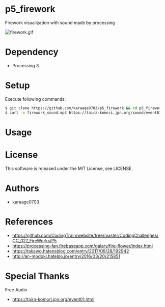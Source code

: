 # p5_firework
Firework visualization with sound made by processing

![firework.gif](https://qiita-image-store.s3.ap-northeast-1.amazonaws.com/0/81919/474641c1-8d5a-4828-1da7-4e418ce299b1.gif)

# Dependency
- Processing 3

# Setup
Execute following commands:

```sh
$ git clone https://github.com/karaage0703/p5_firework && cd p5_firework
$ curl -o firework_sound.mp3 https://taira-komori.jpn.org/sound/event01/fireworks2.mp3
```

# Usage

# License
This software is released under the MIT License, see LICENSE.

# Authors
- karaage0703

# References
- https://github.com/CodingTrain/website/tree/master/CodingChallenges/CC_027_FireWorks/P5
- https://processing-fan.firebaseapp.com/galary/fire-flower/index.html
- https://takawo.hatenablog.com/entry/2017/09/28/192942
- http://an-modoki.hateblo.jp/entry/2016/03/20/215851

# Special Thanks
Free Audio
- https://taira-komori.jpn.org/event01.html
